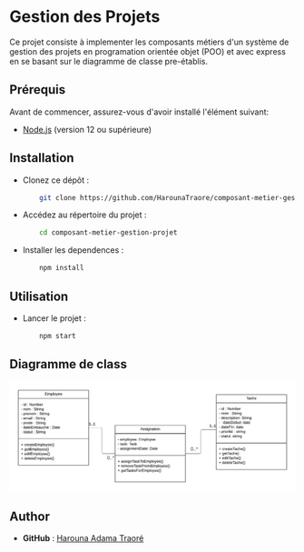 # Gestion des Projets

Ce projet consiste à implementer les composants métiers d'un système de gestion des projets en programation orientée objet (POO) et avec express en se basant sur le diagramme de classe pre-établis.

## Prérequis

Avant de commencer, assurez-vous d'avoir installé l'élément suivant:

- [Node.js](https://nodejs.org/) (version 12 ou supérieure)

## Installation

- Clonez ce dépôt :

  ```bash
      git clone https://github.com/HarounaTraore/composant-metier-gestion-projet.git
  ```

- Accédez au répertoire du projet :

  ```bash
      cd composant-metier-gestion-projet
  ```

- Installer les dependences :

  ```bash
      npm install
  ```

## Utilisation

- Lancer le projet :

  ```bash
      npm start
  ```

## Diagramme de class

![](src/assets/img/diagram-class.png)

## Author

- **GitHub** : [Harouna Adama Traoré](https://github.com/HarounaTraore/)
